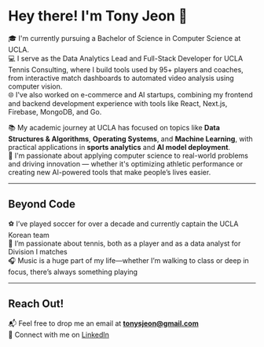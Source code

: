 # Hey there! I'm Tony Jeon 👋

🎓 I'm currently pursuing a Bachelor of Science in Computer Science at UCLA.  
💻 I serve as the Data Analytics Lead and Full-Stack Developer for UCLA Tennis Consulting, where I build tools used by 95+ players and coaches, from interactive match dashboards to automated video analysis using computer vision.  
🌐 I've also worked on e-commerce and AI startups, combining my frontend and backend development experience with tools like React, Next.js, Firebase, MongoDB, and Go.

📚 My academic journey at UCLA has focused on topics like **Data Structures & Algorithms**, **Operating Systems**, and **Machine Learning**, with practical applications in **sports analytics** and **AI model deployment**.  
🧠 I'm passionate about applying computer science to real-world problems and driving innovation — whether it's optimizing athletic performance or creating new AI-powered tools that make people’s lives easier.

---

## Beyond Code

⚽ I’ve played soccer for over a decade and currently captain the UCLA Korean team  
🎾 I’m passionate about tennis, both as a player and as a data analyst for Division I matches  
🎧 Music is a huge part of my life—whether I’m walking to class or deep in focus, there’s always something playing

---

## Reach Out!

📬 Feel free to drop me an email at **tonysjeon@gmail.com**  
🔗 Connect with me on [LinkedIn](https://www.linkedin.com/in/tony-jeon-80a390274/)
